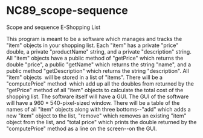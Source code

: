 # NC89_scope-sequence
Scope and sequence
E-Shopping List

This program is meant to be a software which manages and tracks the "item" objects in your shopping list. Each "item" has a private "price" double, a private "productName" string, and a private "description" string. All "item" objects have a public method of "getPrice" which returns the double "price", a public "getName" which returns the string "name", and a public method "getDescription" which returns the string "description". All "item" objects  will be stored in a list of "items". There will be a "computePrice" method  which add up all the doubles from returned by the "getPrice" method of all "item" objects to calculate the total cost of the shopping list. The software itself will have a GUI. The GUI of the software will have a 960 * 540-pixel-sized window. There will be a table of the names of all "item" objects along with three bottoms--"add" which adds a new "item" object to the list, "remove" which removes an existing "item" object from the list, and "total price" which prints the double returned by the "computePrice" method as a line on the screen--on the GUI. 

 

